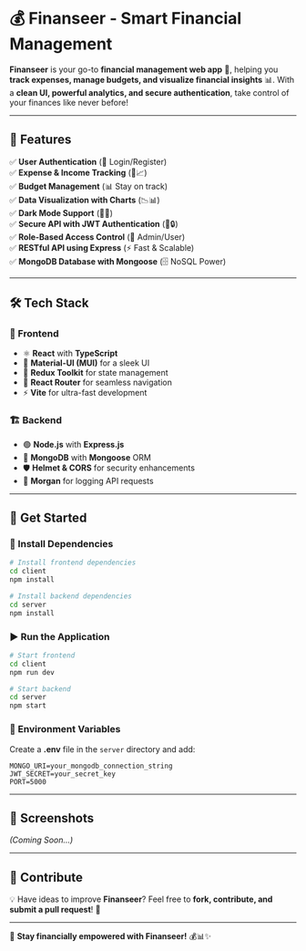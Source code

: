# 💰 Finanseer - Smart Financial Management  

**Finanseer** is your go-to **financial management web app** 🏦, helping you **track expenses, manage budgets, and visualize financial insights** 📊. With a **clean UI, powerful analytics, and secure authentication**, take control of your finances like never before!  

---

## 🚀 Features  
✅ **User Authentication** (🔐 Login/Register)  
✅ **Expense & Income Tracking** (💸📈)  
✅ **Budget Management** (📊 Stay on track)  
✅ **Data Visualization with Charts** (📉📊)  
✅ **Dark Mode Support** (🌙🌓)  
✅ **Secure API with JWT Authentication** (🔑🔒)  
✅ **Role-Based Access Control** (👥 Admin/User)  
✅ **RESTful API using Express** (⚡ Fast & Scalable)  
✅ **MongoDB Database with Mongoose** (🗄️ NoSQL Power)  

---

## 🛠️ Tech Stack  

### 🎨 Frontend  
- ⚛️ **React** with **TypeScript**  
- 🎨 **Material-UI (MUI)** for a sleek UI  
- 🔄 **Redux Toolkit** for state management  
- 🧭 **React Router** for seamless navigation  
- ⚡ **Vite** for ultra-fast development  

### 🏗️ Backend  
- 🟢 **Node.js** with **Express.js**  
- 🍃 **MongoDB** with **Mongoose** ORM  
- 🛡️ **Helmet & CORS** for security enhancements  
- 📜 **Morgan** for logging API requests  

---

## 📌 Get Started  

### 🔧 Install Dependencies  
```bash
# Install frontend dependencies
cd client
npm install

# Install backend dependencies
cd server
npm install
```

### ▶️ Run the Application  
```bash
# Start frontend
cd client
npm run dev

# Start backend
cd server
npm start
```

### 🎯 Environment Variables  
Create a **.env** file in the `server` directory and add:  
```
MONGO_URI=your_mongodb_connection_string
JWT_SECRET=your_secret_key
PORT=5000
```

---

## 📸 Screenshots  
_(Coming Soon...)_  

---

## 🤝 Contribute  
💡 Have ideas to improve **Finanseer**? Feel free to **fork, contribute, and submit a pull request**! 🚀  

---

🔹 **Stay financially empowered with Finanseer!** 💰📊✨  

